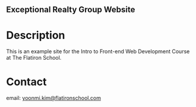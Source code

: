 Exceptional Realty Group Website
---

# Description

This is an example site for the Intro to Front-end Web Development Course at The Flatiron School.

# Contact

email: yoonmi.kim@flatironschool.com
